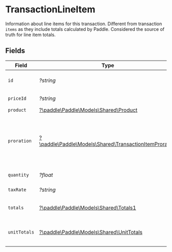 # TransactionLineItem

Information about line items for this transaction. Different from transaction `items` as they include totals calculated by Paddle. Considered the source of truth for line item totals.


## Fields

| Field                                                                                                                                                                                                                                     | Type                                                                                                                                                                                                                                      | Required                                                                                                                                                                                                                                  | Description                                                                                                                                                                                                                               | Example                                                                                                                                                                                                                                   |
| ----------------------------------------------------------------------------------------------------------------------------------------------------------------------------------------------------------------------------------------- | ----------------------------------------------------------------------------------------------------------------------------------------------------------------------------------------------------------------------------------------- | ----------------------------------------------------------------------------------------------------------------------------------------------------------------------------------------------------------------------------------------- | ----------------------------------------------------------------------------------------------------------------------------------------------------------------------------------------------------------------------------------------- | ----------------------------------------------------------------------------------------------------------------------------------------------------------------------------------------------------------------------------------------- |
| `id`                                                                                                                                                                                                                                      | *?string*                                                                                                                                                                                                                                 | :heavy_minus_sign:                                                                                                                                                                                                                        | Unique Paddle ID for this transaction item, prefixed with `txnitm_`.                                                                                                                                                                      | txnitm_01gm302t81w94gyjpjpqypkzkf                                                                                                                                                                                                         |
| `priceId`                                                                                                                                                                                                                                 | *?string*                                                                                                                                                                                                                                 | :heavy_minus_sign:                                                                                                                                                                                                                        | Unique Paddle ID for this price, prefixed with `pri_`.                                                                                                                                                                                    | pri_01gsz8z1q1n00f12qt82y31smh                                                                                                                                                                                                            |
| `product`                                                                                                                                                                                                                                 | [?\paddle\Paddle\Models\Shared\Product](../../models/shared/Product.md)                                                                                                                                                                   | :heavy_minus_sign:                                                                                                                                                                                                                        | Represents a product entity.                                                                                                                                                                                                              |                                                                                                                                                                                                                                           |
| `proration`                                                                                                                                                                                                                               | [?\paddle\Paddle\Models\Shared\TransactionItemProration](../../models/shared/TransactionItemProration.md)                                                                                                                                 | :heavy_minus_sign:                                                                                                                                                                                                                        | How proration was calculated for this item. Populated when a transaction is created from a subscription change, where `proration_billing_mode` was `prorated_immediately` or `prorated_next_billing_period`. Set automatically by Paddle. |                                                                                                                                                                                                                                           |
| `quantity`                                                                                                                                                                                                                                | *?float*                                                                                                                                                                                                                                  | :heavy_minus_sign:                                                                                                                                                                                                                        | Quantity of this transaction line item.                                                                                                                                                                                                   |                                                                                                                                                                                                                                           |
| `taxRate`                                                                                                                                                                                                                                 | *?string*                                                                                                                                                                                                                                 | :heavy_minus_sign:                                                                                                                                                                                                                        | Rate used to calculate tax for this transaction line item.                                                                                                                                                                                | 0.2                                                                                                                                                                                                                                       |
| `totals`                                                                                                                                                                                                                                  | [?\paddle\Paddle\Models\Shared\Totals1](../../models/shared/Totals1.md)                                                                                                                                                                   | :heavy_minus_sign:                                                                                                                                                                                                                        | Breakdown of a charge in the lowest denomination of a currency (e.g. cents for USD).                                                                                                                                                      |                                                                                                                                                                                                                                           |
| `unitTotals`                                                                                                                                                                                                                              | [?\paddle\Paddle\Models\Shared\UnitTotals](../../models/shared/UnitTotals.md)                                                                                                                                                             | :heavy_minus_sign:                                                                                                                                                                                                                        | Breakdown of the charge for one unit in the lowest denomination of a currency (e.g. cents for USD).                                                                                                                                       |                                                                                                                                                                                                                                           |